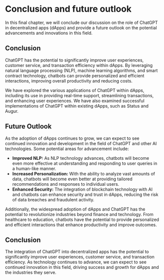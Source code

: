 Conclusion and future outlook
===================================================================================

In this final chapter, we will conclude our discussion on the role of ChatGPT in decentralized apps (dApps) and provide a future outlook on the potential advancements and innovations in this field.

Conclusion
----------

ChatGPT has the potential to significantly improve user experiences, customer service, and transaction efficiency within dApps. By leveraging natural language processing (NLP), machine learning algorithms, and smart contract technology, chatbots can provide personalized and efficient interactions, improving overall productivity and reducing costs.

We have explored the various applications of ChatGPT within dApps, including its use in providing real-time support, streamlining transactions, and enhancing user experiences. We have also examined successful implementations of ChatGPT within existing dApps, such as Status and Augur.

Future Outlook
--------------

As the adoption of dApps continues to grow, we can expect to see continued innovation and development in the field of ChatGPT and other AI technologies. Some potential areas for advancement include:

* **Improved NLP:** As NLP technology advances, chatbots will become even more effective at understanding and responding to user queries in a human-like manner.
* **Increased Personalization:** With the ability to analyze vast amounts of data, chatbots will become even better at providing tailored recommendations and responses to individual users.
* **Enhanced Security:** The integration of blockchain technology with AI and chatbots can enhance security and trust in dApps, reducing the risk of data breaches and fraudulent activity.

Additionally, the widespread adoption of dApps and ChatGPT has the potential to revolutionize industries beyond finance and technology. From healthcare to education, chatbots have the potential to provide personalized and efficient interactions that enhance productivity and improve outcomes.

Conclusion
----------

The integration of ChatGPT into decentralized apps has the potential to significantly improve user experiences, customer service, and transaction efficiency. As technology continues to advance, we can expect to see continued innovation in this field, driving success and growth for dApps and the industries they serve.
